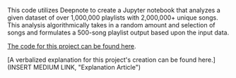 This code utilizes Deepnote to create a Jupyter notebook that analyzes a given dataset of over 1,000,000 playlists with 2,000,000+ unique songs. This analysis algorithmically
takes in a random amount and selection of songs and formulates a 500-song playlist output based upon the input data. 

[The code for this project can be found here](https://deepnote.com/@paul-flanagan/Final-Project-LhaoEv9-SWiZNYYn6RIfJQ, "Deepnote Project").

[A verbalized explanation for this project's creation can be found here.] (INSERT MEDIUM LINK, "Explanation Article")
